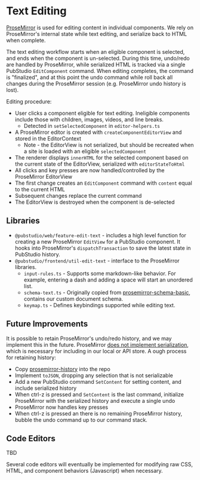 # Text Editing

[ProseMirror](https://prosemirror.net/) is used for editing content in individual components. We rely on ProseMirror's internal state while text editing, and serialize back to HTML when complete.

The text editing workflow starts when an eligible component is selected, and ends when the component is un-selected. During this time, undo/redo are handled by ProseMirror, while serialized HTML is tracked via a single PubStudio `EditComponent` command. When editing completes, the command is "finalized", and at this point the undo command while roll back all changes during the ProseMirror session (e.g. ProseMirror undo history is lost).

Editing procedure:

- User clicks a component eligible for text editing. Ineligible components include those with children, images, videos, and line breaks.
  - Detected in `setSelectedComponent` in `editor-helpers.ts`
- A ProseMirror editor is created with `createComponentEditorView` and stored in the EditorContext
  - Note - the EditorView is not serialized, but should be recreated when a site is loaded with an eligible `selectedComponent`
- The renderer displays `innerHTML` for the selected component based on the current state of the EditorView, serialized with `editorStateToHtml`
- All clicks and key presses are now handled/controlled by the ProseMirror EditorView
- The first change creates an `EditComponent` command with `content` equal to the current HTML
- Subsequent changes replace the current command
- The EditorView is destroyed when the component is de-selected

## Libraries

- `@pubstudio/web/feature-edit-text` - includes a high level function for creating a new ProseMirror `EditView` for a PubStudio component. It hooks into ProseMirror's `dispatchTransaction` to save the latest state in PubStudio history.
- `@pubstudio/frontend/util-edit-text` - interface to the ProseMirror libraries.
  - `input-rules.ts` - Supports some markdown-like behavior. For example, entering a dash and adding a space will start an unordered list.
  - `schema-text.ts` - Originally copied from [prosemirror-schema-basic](https://github.com/ProseMirror/prosemirror-schema-basic), contains our custom document schema.
  - `keymap.ts` - Defines keybindings supported while editing text.

## Future Improvements

It is possible to retain ProseMirror's undo/redo history, and we may implement this in the future. ProseMirror [does not implement serialization](https://discuss.prosemirror.net/t/save-and-apply-reuse-history/2522/5), which is necessary for including in our local or API store. A ough process for retaining history:

- Copy [prosemirror-history](https://github.com/ProseMirror/prosemirror-history) into the repo
- Implement `toJSON`, dropping any selection that is not serializable
- Add a new PubStudio command `SetContent` for setting content, and include serialized history
- When ctrl-z is pressed and `SetContent` is the last command, initialize ProseMirror with the serialized history and execute a single undo
- ProseMirror now handles key presses
- When ctrl-z is pressed an there is no remaining ProseMirror history, bubble the undo command up to our command stack.

## Code Editors

TBD

Several code editors will eventually be implemented for modifying raw CSS, HTML, and component behaviors (Javascript) when necessary.
